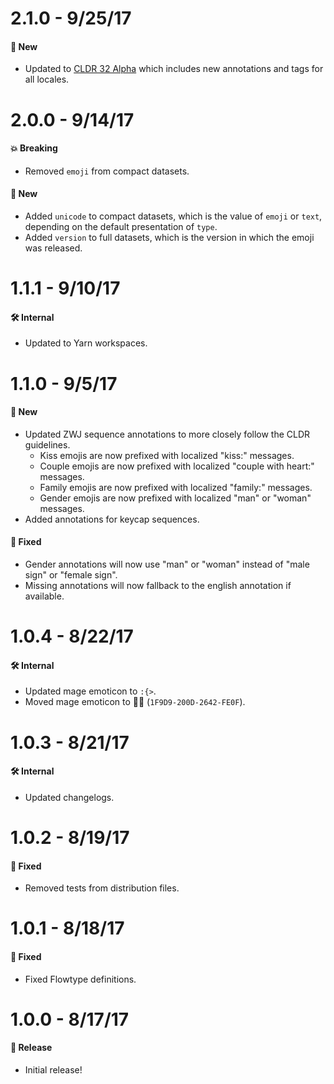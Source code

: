 # 2.1.0 - 9/25/17
#### 🚀 New
* Updated to [CLDR 32 Alpha](http://cldr.unicode.org/index/downloads/cldr-32) which includes
  new annotations and tags for all locales.

# 2.0.0 - 9/14/17
#### 💥 Breaking
* Removed `emoji` from compact datasets.

#### 🚀 New
* Added `unicode` to compact datasets, which is the value of `emoji` or `text`,
  depending on the default presentation of `type`.
* Added `version` to full datasets, which is the version in which the emoji was released.

# 1.1.1 - 9/10/17
#### 🛠 Internal
* Updated to Yarn workspaces.

# 1.1.0 - 9/5/17
#### 🚀 New
* Updated ZWJ sequence annotations to more closely follow the CLDR guidelines.
  * Kiss emojis are now prefixed with localized "kiss:" messages.
  * Couple emojis are now prefixed with localized "couple with heart:" messages.
  * Family emojis are now prefixed with localized "family:" messages.
  * Gender emojis are now prefixed with localized "man" or "woman" messages.
* Added annotations for keycap sequences.

#### 🐞 Fixed
* Gender annotations will now use "man" or "woman" instead of "male sign" or "female sign".
* Missing annotations will now fallback to the english annotation if available.

# 1.0.4 - 8/22/17
#### 🛠 Internal
* Updated mage emoticon to `:{>`.
* Moved mage emoticon to 🧙‍♂️ (`1F9D9-200D-2642-FE0F`).

# 1.0.3 - 8/21/17
#### 🛠 Internal
* Updated changelogs.

# 1.0.2 - 8/19/17
#### 🐞 Fixed
* Removed tests from distribution files.

# 1.0.1 - 8/18/17
#### 🐞 Fixed
* Fixed Flowtype definitions.

# 1.0.0 - 8/17/17
#### 🎉 Release
* Initial release!
